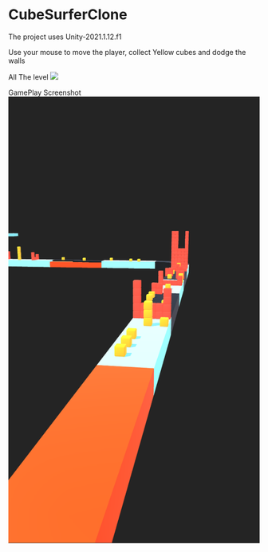 # CubeSurferClone

The project uses Unity-2021.1.12.f1

Use your mouse to move the player, collect Yellow cubes and dodge the walls

All The level
![](Images/Gif.gif)

GamePlay Screenshot
![](Images/Screen2.png)

